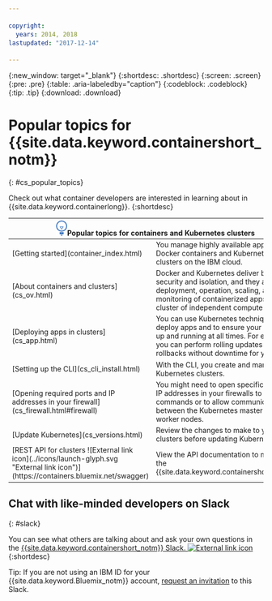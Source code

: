 ```yaml
---

copyright:
  years: 2014, 2018
lastupdated: "2017-12-14"

---
```


{:new_window: target="_blank"}
{:shortdesc: .shortdesc}
{:screen: .screen}
{:pre: .pre}
{:table: .aria-labeledby="caption"}
{:codeblock: .codeblock}
{:tip: .tip}
{:download: .download}


# Popular topics for {{site.data.keyword.containershort_notm}}
{: #cs_popular_topics}

Check out what container developers are interested in learning about in {{site.data.keyword.containerlong}}.
{:shortdesc}


<table>
<thead>
<th colspan=2><img src="images/idea.png" alt="Idea icon"/>Popular topics for containers and Kubernetes clusters</th>
</thead>
<tbody>
<tr>
<td>[Getting started](container_index.html)</td>
<td>You manage highly available apps inside Docker containers and Kubernetes clusters on the IBM cloud.</td>
</tr>
<tr>
<td>[About containers and clusters](cs_ov.html)</td>
<td>Docker and Kubernetes deliver built-in security and isolation, and they automate deployment, operation, scaling, and monitoring of containerized apps in a cluster of independent compute hosts.</td>
</tr>
<tr>
<td>[Deploying apps in clusters](cs_app.html)</td>
<td>You can use Kubernetes techniques to deploy apps and to ensure your apps are up and running at all times. For example, you can perform rolling updates and rollbacks without downtime for your users.</td>
</tr>
<tr>
<td>[Setting up the CLI](cs_cli_install.html)</td>
<td>With the CLI, you create and manage your Kubernetes clusters.</td>
</tr>
<tr>
<td>[Opening required ports and IP addresses in your firewall](cs_firewall.html#firewall)</td>
<td>You might need to open specific ports and IP addresses in your firewalls to run CLI commands or to allow communication between the Kubernetes master and the worker nodes.</td>
</tr>
<tr>
<td>[Update Kubernetes](cs_versions.html)</td>
<td>Review the changes to make to your clusters before updating Kubernetes.</td>
</tr>
<tr>
<td>[REST API for clusters ![External link icon](../icons/launch-glyph.svg "External link icon")](https://containers.bluemix.net/swagger)</td>
<td>View the API documentation to manage the {{site.data.keyword.containershort_notm}}.</td>
</tr>
</tbody></table>




## Chat with like-minded developers on Slack
{: #slack}

You can see what others are talking about and ask your own questions in the [{{site.data.keyword.containershort_notm}} Slack. ![External link icon](../icons/launch-glyph.svg "External link icon")](https://ibm-container-service.slack.com)
{:shortdesc}

Tip: If you are not using an IBM ID for your {{site.data.keyword.Bluemix_notm}} account, [request an invitation](https://bxcs-slack-invite.mybluemix.net/) to this Slack.
